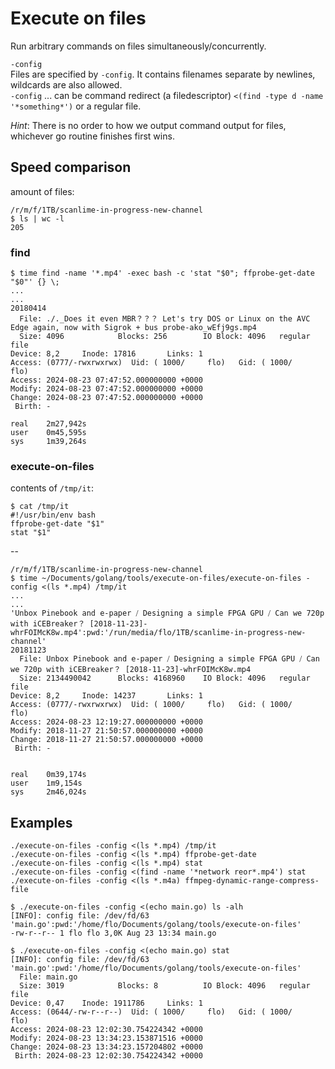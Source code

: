 # Execute on files

Run arbitrary commands on files simultaneously/concurrently.

`-config`  
Files are specified by `-config`. It contains filenames separate by newlines, wildcards are also allowed.  
`-config` ... can be command redirect (a filedescriptor) `<(find -type d -name '*something*')` or a regular file.

*Hint*: There is no order to how we output command output for files, whichever go routine finishes first wins.

## Speed comparison

amount of files:

```text
/r/m/f/1TB/scanlime-in-progress-new-channel
$ ls | wc -l
205
```

### find

```text
$ time find -name '*.mp4' -exec bash -c 'stat "$0"; ffprobe-get-date "$0"' {} \;
...
...
20180414
  File: ./._Does it even MBR？？？ Let's try DOS or Linux on the AVC Edge again, now with Sigrok + bus probe-ako_wEfj9gs.mp4
  Size: 4096            Blocks: 256        IO Block: 4096   regular file
Device: 8,2     Inode: 17816       Links: 1
Access: (0777/-rwxrwxrwx)  Uid: ( 1000/     flo)   Gid: ( 1000/     flo)
Access: 2024-08-23 07:47:52.000000000 +0000
Modify: 2024-08-23 07:47:52.000000000 +0000
Change: 2024-08-23 07:47:52.000000000 +0000
 Birth: -

real    2m27,942s
user    0m45,595s
sys     1m39,264s
```

### execute-on-files

contents of `/tmp/it`:

```text
$ cat /tmp/it
#!/usr/bin/env bash
ffprobe-get-date "$1"
stat "$1"
```

--

```text
/r/m/f/1TB/scanlime-in-progress-new-channel
$ time ~/Documents/golang/tools/execute-on-files/execute-on-files -config <(ls *.mp4) /tmp/it
...
...
'Unbox Pinebook and e-paper ⧸ Designing a simple FPGA GPU ⧸ Can we 720p with iCEBreaker？ [2018-11-23]-whrFOIMcK8w.mp4':pwd:'/run/media/flo/1TB/scanlime-in-progress-new-channel'
20181123
  File: Unbox Pinebook and e-paper ⧸ Designing a simple FPGA GPU ⧸ Can we 720p with iCEBreaker？ [2018-11-23]-whrFOIMcK8w.mp4
  Size: 2134490042      Blocks: 4168960    IO Block: 4096   regular file
Device: 8,2     Inode: 14237       Links: 1
Access: (0777/-rwxrwxrwx)  Uid: ( 1000/     flo)   Gid: ( 1000/     flo)
Access: 2024-08-23 12:19:27.000000000 +0000
Modify: 2018-11-27 21:50:57.000000000 +0000
Change: 2018-11-27 21:50:57.000000000 +0000
 Birth: -


real    0m39,174s
user    1m9,154s
sys     2m46,024s
```

## Examples

```text
./execute-on-files -config <(ls *.mp4) /tmp/it
./execute-on-files -config <(ls *.mp4) ffprobe-get-date
./execute-on-files -config <(ls *.mp4) stat
./execute-on-files -config <(find -name '*network reor*.mp4') stat
./execute-on-files -config <(ls *.m4a) ffmpeg-dynamic-range-compress-file

$ ./execute-on-files -config <(echo main.go) ls -alh
[INFO]: config file: /dev/fd/63
'main.go':pwd:'/home/flo/Documents/golang/tools/execute-on-files'
-rw-r--r-- 1 flo flo 3,0K Aug 23 13:34 main.go

$ ./execute-on-files -config <(echo main.go) stat
[INFO]: config file: /dev/fd/63
'main.go':pwd:'/home/flo/Documents/golang/tools/execute-on-files'
  File: main.go
  Size: 3019            Blocks: 8          IO Block: 4096   regular file
Device: 0,47    Inode: 1911786     Links: 1
Access: (0644/-rw-r--r--)  Uid: ( 1000/     flo)   Gid: ( 1000/     flo)
Access: 2024-08-23 12:02:30.754224342 +0000
Modify: 2024-08-23 13:34:23.153871516 +0000
Change: 2024-08-23 13:34:23.157204802 +0000
 Birth: 2024-08-23 12:02:30.754224342 +0000
```
